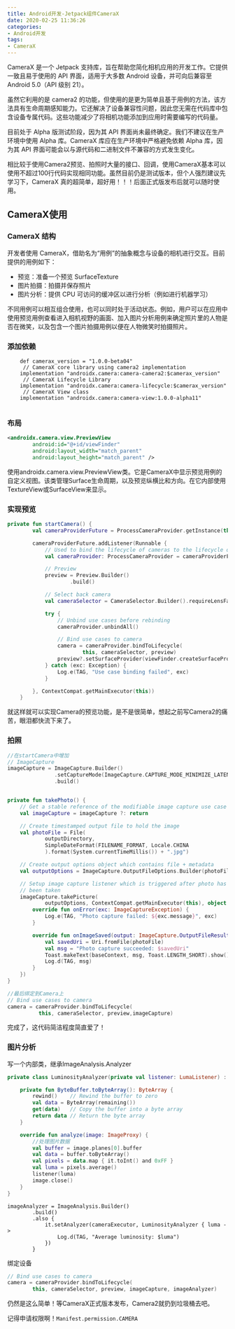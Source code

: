 ```yaml
---
title: Android开发-Jetpack组件CameraX
date: 2020-02-25 11:36:26
categories: 
- Android开发
tags:
- CameraX
---
```


CameraX 是一个 Jetpack 支持库，旨在帮助您简化相机应用的开发工作。它提供一致且易于使用的 API 界面，适用于大多数 Android 设备，并可向后兼容至 Android 5.0（API 级别 21）。

虽然它利用的是 camera2 的功能，但使用的是更为简单且基于用例的方法，该方法具有生命周期感知能力。它还解决了设备兼容性问题，因此您无需在代码库中包含设备专属代码。这些功能减少了将相机功能添加到应用时需要编写的代码量。

目前处于 Alpha 版测试阶段，因为其 API 界面尚未最终确定。我们不建议在生产环境中使用 Alpha 库。CameraX 库应在生产环境中严格避免依赖 Alpha 库，因为其 API 界面可能会以与源代码和二进制文件不兼容的方式发生变化。

相比较于使用Camera2预览、拍照时大量的接口、回调，使用CameraX基本可以使用不超过100行代码实现相同功能。虽然目前仍是测试版本，但个人强烈建议先学习下，CameraX 真的超简单，超好用！！！后面正式版发布后就可以随时使用。



## CameraX使用

### CameraX 结构

开发者使用 CameraX，借助名为“用例”的抽象概念与设备的相机进行交互。目前提供的用例如下：

- 预览：准备一个预览 SurfaceTexture
- 图片拍摄：拍摄并保存照片
- 图片分析：提供 CPU 可访问的缓冲区以进行分析（例如进行机器学习）

不同用例可以相互组合使用，也可以同时处于活动状态。例如，用户可以在应用中使用预览用例查看进入相机视野的画面、加入图片分析用例来确定照片里的人物是否在微笑，以及包含一个图片拍摄用例以便在人物微笑时拍摄照片。

### 添加依赖

```
    def camerax_version = "1.0.0-beta04"
     // CameraX core library using camera2 implementation
    implementation "androidx.camera:camera-camera2:$camerax_version"
     // CameraX Lifecycle Library
    implementation "androidx.camera:camera-lifecycle:$camerax_version"
     // CameraX View class
    implementation "androidx.camera:camera-view:1.0.0-alpha11"
    
```

### 布局

```xml
<androidx.camera.view.PreviewView
        android:id="@+id/viewFinder"
        android:layout_width="match_parent"
        android:layout_height="match_parent" />
```

使用androidx.camera.view.PreviewView类。它是CameraX中显示预览用例的自定义视图。该类管理Surface生命周期，以及预览纵横比和方向。在它内部使用TextureView或SurfaceView来显示。



### 实现预览

```kotlin
private fun startCamera() {
        val cameraProviderFuture = ProcessCameraProvider.getInstance(this)

        cameraProviderFuture.addListener(Runnable {
            // Used to bind the lifecycle of cameras to the lifecycle owner
            val cameraProvider: ProcessCameraProvider = cameraProviderFuture.get()

            // Preview
            preview = Preview.Builder()
                    .build()

            // Select back camera
            val cameraSelector = CameraSelector.Builder().requireLensFacing(CameraSelector.LENS_FACING_BACK).build()

            try {
                // Unbind use cases before rebinding
                cameraProvider.unbindAll()

                // Bind use cases to camera
                camera = cameraProvider.bindToLifecycle(
                        this, cameraSelector, preview)
                preview?.setSurfaceProvider(viewFinder.createSurfaceProvider())
            } catch (exc: Exception) {
                Log.e(TAG, "Use case binding failed", exc)
            }

        }, ContextCompat.getMainExecutor(this))
    }
```

就这样就可以实现Camera的预览功能，是不是很简单，想起之前写Camera2的痛苦，眼泪都快流下来了。



### 拍照

```kotlin
//在startCamera中增加
// ImageCapture
imageCapture = ImageCapture.Builder()
               .setCaptureMode(ImageCapture.CAPTURE_MODE_MINIMIZE_LATENCY)
               .build()
```



```kotlin

private fun takePhoto() {
    // Get a stable reference of the modifiable image capture use case
    val imageCapture = imageCapture ?: return

    // Create timestamped output file to hold the image
    val photoFile = File(
            outputDirectory,
            SimpleDateFormat(FILENAME_FORMAT, Locale.CHINA
            ).format(System.currentTimeMillis()) + ".jpg")

    // Create output options object which contains file + metadata
    val outputOptions = ImageCapture.OutputFileOptions.Builder(photoFile).build()

    // Setup image capture listener which is triggered after photo has
    // been taken
    imageCapture.takePicture(
            outputOptions, ContextCompat.getMainExecutor(this), object : ImageCapture.OnImageSavedCallback {
        override fun onError(exc: ImageCaptureException) {
            Log.e(TAG, "Photo capture failed: ${exc.message}", exc)
        }

        override fun onImageSaved(output: ImageCapture.OutputFileResults) {
            val savedUri = Uri.fromFile(photoFile)
            val msg = "Photo capture succeeded: $savedUri"
            Toast.makeText(baseContext, msg, Toast.LENGTH_SHORT).show()
            Log.d(TAG, msg)
        }
    })
}
```

```kotlin
//最后绑定到Camera上
// Bind use cases to camera
camera = cameraProvider.bindToLifecycle(
          this, cameraSelector, preview,imageCapture)
```

完成了，这代码简洁程度简直爱了！



### 图片分析

写一个内部类，继承ImageAnalysis.Analyzer 

```kotlin
private class LuminosityAnalyzer(private val listener: LumaListener) : ImageAnalysis.Analyzer {

    private fun ByteBuffer.toByteArray(): ByteArray {
        rewind()    // Rewind the buffer to zero
        val data = ByteArray(remaining())
        get(data)   // Copy the buffer into a byte array
        return data // Return the byte array
    }

    override fun analyze(image: ImageProxy) {
        //处理图片数据
        val buffer = image.planes[0].buffer
        val data = buffer.toByteArray()
        val pixels = data.map { it.toInt() and 0xFF }
        val luma = pixels.average()
        listener(luma)
        image.close()
    }
}
```

```
imageAnalyzer = ImageAnalysis.Builder()
        .build()
        .also {
            it.setAnalyzer(cameraExecutor, LuminosityAnalyzer { luma ->
                Log.d(TAG, "Average luminosity: $luma")
            })
        }
```

绑定设备

```kotlin
// Bind use cases to camera
camera = cameraProvider.bindToLifecycle(
        this, cameraSelector, preview, imageCapture, imageAnalyzer)
```

仍然是这么简单！等CameraX正式版本发布，Camera2就扔到垃圾桶去吧。



记得申请权限啊！`Manifest.permission.CAMERA`